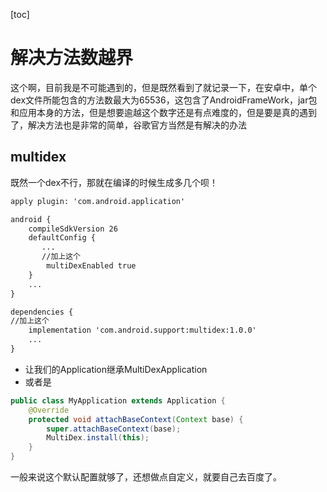 [toc]
# 解决方法数越界
这个啊，目前我是不可能遇到的，但是既然看到了就记录一下，在安卓中，单个dex文件所能包含的方法数最大为65536，这包含了AndroidFrameWork，jar包和应用本身的方法，但是想要逾越这个数字还是有点难度的，但是要是真的遇到了，解决方法也是非常的简单，谷歌官方当然是有解决的办法
## multidex
既然一个dex不行，那就在编译的时候生成多几个呗！
~~~xml
apply plugin: 'com.android.application'

android {
    compileSdkVersion 26
    defaultConfig {
       ...
       //加上这个
        multiDexEnabled true
    }
    ...
}

dependencies {
//加上这个
    implementation 'com.android.support:multidex:1.0.0'
    ...
}

~~~

+ 让我们的Application继承MultiDexApplication
+ 或者是
~~~java
public class MyApplication extends Application {
    @Override
    protected void attachBaseContext(Context base) {
        super.attachBaseContext(base);
        MultiDex.install(this);
    }
}
~~~

一般来说这个默认配置就够了，还想做点自定义，就要自己去百度了。